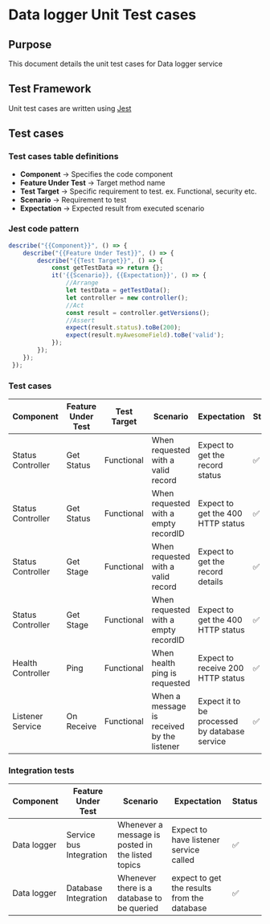 # Data logger Unit Test cases

## Purpose
This document details the unit test cases for Data logger service

## Test Framework
Unit test cases are written using [Jest](https//jestjs.io)

## Test cases

### Test cases table definitions
- **Component** -> Specifies the code component 
- **Feature Under Test** -> Target method name
- **Test Target** -> Specific requirement to test. ex. Functional, security etc.
- **Scenario** -> Requirement to test
- **Expectation** -> Expected result from executed scenario

### Jest code pattern

```javascript
describe("{{Component}}", () => {
	describe("{{Feature Under Test}}", () => {
		describe("{{Test Target}}", () => {  
			const getTestData => return {};
			it('{{Scenario}}, {{Expectation}}', () => {
				//Arrange
				let testData = getTestData();
				let controller = new controller();
				//Act
				const result = controller.getVersions();
				//Assert
				expect(result.status).toBe(200);
				expect(result.myAwesomeField).toBe('valid');
			});
 		});
 	});
 });
```

### Test cases

| Component | Feature Under Test | Test Target | Scenario | Expectation | Status |
|--|--|--|--|--|--|
| Status Controller | Get Status | Functional| When requested with a valid record | Expect to get the record status |:white_check_mark:|
| Status Controller | Get Status | Functional| When requested with a empty recordID | Expect to get the 400 HTTP status |:white_check_mark:|
| Status Controller | Get Stage | Functional| When requested with a valid record | Expect to get the record details |:white_check_mark:|
| Status Controller | Get Stage | Functional| When requested with a empty recordID | Expect to get the 400 HTTP status |:white_check_mark:|
| Health Controller | Ping | Functional | When health ping is requested | Expect to receive 200 HTTP status | :white_check_mark:|
| Listener Service | On Receive | Functional | When a message is received by the listener | Expect it to be processed by database service | :white_check_mark:|


### Integration tests

| Component | Feature Under Test | Scenario | Expectation | Status |
|-|-|-|-|-|
| Data logger | Service bus Integration | Whenever a message is posted in the listed topics | Expect to have listener service called | :white_check_mark:|
| Data logger | Database Integration | Whenever there is a database to be queried | expect to get the results from the database |:white_check_mark:|